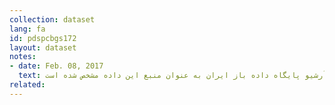 ```yaml
---
collection: dataset
lang: fa
id: pdspcbgs172
layout: dataset
notes: 
- date: Feb. 08, 2017
  text: به دلیل موجود نبودن لینک داده در زمان انتشار، آرشیو پایگاه داده باز ایران به عنوان منبع این داده مشخص شده است. <br/><br/> توضیح برای ستون پرداختها – بودجه عمومی – هزینه – حقوق و مزایای مستمر <br/> شامل حقوق و مزایای مستمر، اعم از حقوق، انواع فوق العاده‌های مستمر، حق عایله مندی و اولاد، پاداش پایان سال (عیدی) شاغلین و کسور بازنشستگی . حق درمان سهم دولت (کارفرما) مربوط به کارکنان رسمی و پیمانی است.
related:
---
```

